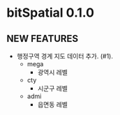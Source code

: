 # bitSpatial 0.1.0

## NEW FEATURES
  
* 행정구역 경계 지도 데이터 추가. (#1).
    - mega
       - 광역시 레벨
    - cty
       - 시군구 레벨    
    - admi
       - 읍면동 레벨    